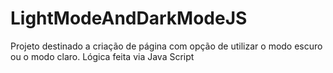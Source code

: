 # LightModeAndDarkModeJS
Projeto destinado a criação de página com opção de utilizar o modo escuro ou o modo claro. Lógica feita via Java Script

